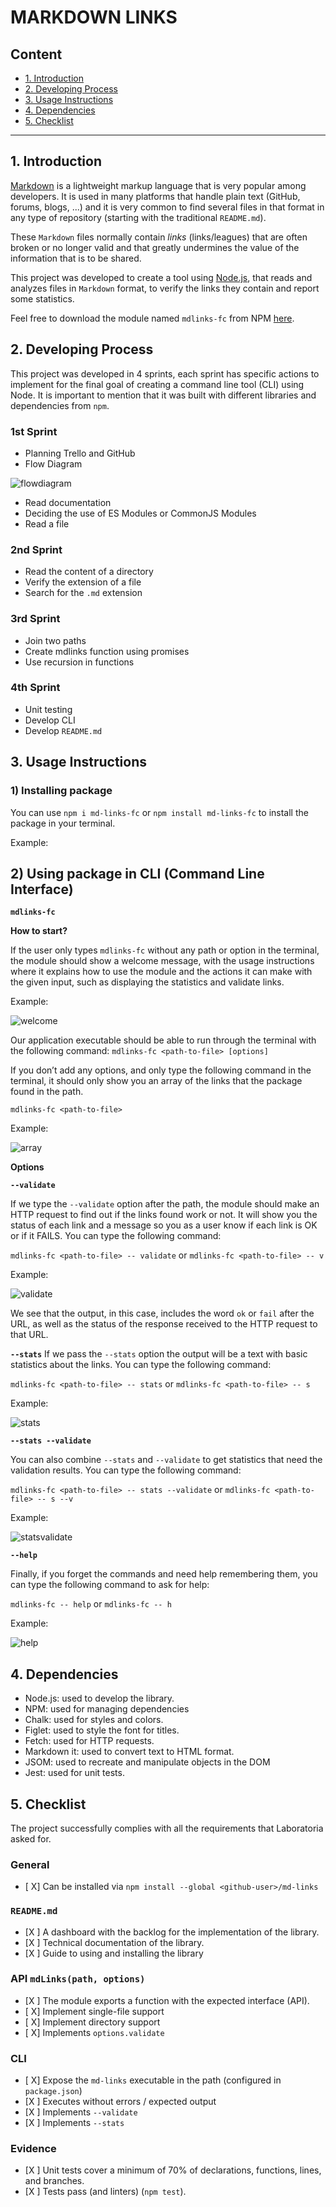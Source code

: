 
# MARKDOWN LINKS

## Content

* [1. Introduction](#1-introduction)
* [2. Developing Process](#2-developing-process)
* [3. Usage Instructions](#3-usage-instructions)
* [4. Dependencies](#4-dependencies)
* [5. Checklist](#5-checklist)
***



## 1. Introduction
[Markdown](https://es.wikipedia.org/wiki/Markdown) is a lightweight markup language that is very popular among developers. It is used in many platforms that handle plain text (GitHub, forums, blogs, ...) and it is very common to find several files in that format in any type of repository (starting with the traditional `README.md`).


These `Markdown` files normally contain _links_ (links/leagues) that are often broken or no longer valid and that greatly undermines the value of the information that is to be shared.


This project was developed to create a tool using [Node.js](https://nodejs.org/), that reads and analyzes files in `Markdown` format, to verify the links they contain and report some statistics.


Feel free to download the module named `mdlinks-fc` from NPM  [here](https://www.npmjs.com/package/md-links-fc).




## 2. Developing Process
This project was developed in 4 sprints, each sprint has specific actions to implement for the final goal of creating a command line tool (CLI) using Node. It is important to mention that it was built with different libraries and dependencies from `npm`. 
### 1st Sprint


* Planning Trello and GitHub
* Flow Diagram 


![flowdiagram](./media/DiagramaDeFlujo.png)


* Read documentation
* Deciding the use of ES Modules or CommonJS Modules
* Read a file


### 2nd Sprint


* Read the content of a directory
* Verify the extension of a file
* Search for the `.md` extension 


### 3rd Sprint


* Join two paths
* Create mdlinks function using promises
* Use recursion in functions


### 4th Sprint


* Unit testing
* Develop CLI
* Develop `README.md`


## 3. Usage Instructions


### 1) Installing package


You can use `npm i md-links-fc` or `npm install md-links-fc` to install the package in your terminal.


Example:




## 2) Using package in CLI (Command Line Interface)

**`mdlinks-fc`**

**How to start?**

If the user only types `mdlinks-fc` without any path or option in the terminal, the module should show a welcome message, with the usage instructions where it explains how to use the module and the actions it can make with the given input, such as displaying the statistics and validate links. 


Example:


![welcome](./media/1.png)


Our application executable should be able to run through the terminal with the following command:
`mdlinks-fc <path-to-file> [options]`


If you don’t add any options, and only type the following command in the terminal, it should only show you an array of the links that the package found in the path.


`mdlinks-fc <path-to-file>`


Example:


![array](./media/2A.png)




**Options**



**`--validate`**

If we type the `--validate` option after the path, the module should make an HTTP request to find out if the links found work or not. It will show you the status of each link and a message so you as a user know if each link is OK or if it FAILS. You can type the following command:


`mdlinks-fc <path-to-file> -- validate` or `mdlinks-fc <path-to-file> -- v `


Example:


![validate](./media/2V.png)


We see that the output, in this case, includes the word `ok` or `fail` after the URL, as well as the status of the response received to the HTTP request to that URL.




**`--stats`**
If we pass the `--stats` option the output will be a text with basic statistics about the links. You can type the following command:


`mdlinks-fc <path-to-file> -- stats` or `mdlinks-fc <path-to-file> -- s`


Example:


![stats](./media/2S.png)




**`--stats --validate`**

You can also combine `--stats` and `--validate` to get statistics that need the validation results. You can type the following command:


`mdlinks-fc <path-to-file> -- stats --validate` or `mdlinks-fc <path-to-file> -- s --v`


Example:


![statsvalidate](./media/2SV.png)




**`--help`**


Finally, if you forget the commands and need help remembering them, you can type the following command to ask for help:


`mdlinks-fc -- help` or `mdlinks-fc -- h`


Example:


![help](./media/2H.png)



## 4. Dependencies


* Node.js: used to develop the library.
* NPM: used for managing dependencies
* Chalk: used for styles and colors.
* Figlet: used to style the font for titles.
* Fetch: used for HTTP requests.
* Markdown it: used to convert text to HTML format. 
* JSOM: used to recreate and manipulate objects in the DOM
* Jest: used for unit tests.


## 5. Checklist


The project successfully complies with all the requirements that Laboratoria asked for. 


### General


* [ X] Can be installed via `npm install --global <github-user>/md-links`


### `README.md`


* [X ] A dashboard with the backlog for the implementation of the library.
* [X ] Technical documentation of the library.
* [X ] Guide to using and installing the library


### API `mdLinks(path, options)`


* [X ] The module exports a function with the expected interface (API).
* [ X] Implement single-file support
* [ X] Implement directory support
* [ X] Implements `options.validate`


### CLI


* [ X] Expose the `md-links` executable in the path (configured in `package.json`)
* [X ] Executes without errors / expected output
* [X ] Implements `--validate`
* [X ] Implements `--stats`


### Evidence


* [X ] Unit tests cover a minimum of 70% of declarations, functions, lines, and branches.
* [X ] Tests pass (and linters) (`npm test`).



